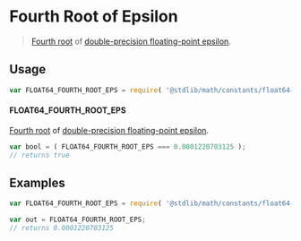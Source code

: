 # Fourth Root of Epsilon

> [Fourth root][nth-root] of [double-precision floating-point epsilon][@stdlib/math/constants/float64-eps].

<section class="usage">

## Usage

```javascript
var FLOAT64_FOURTH_ROOT_EPS = require( '@stdlib/math/constants/float64-fourth-root-eps' );
```

#### FLOAT64_FOURTH_ROOT_EPS

[Fourth root][nth-root] of [double-precision floating-point epsilon][@stdlib/math/constants/float64-eps].

```javascript
var bool = ( FLOAT64_FOURTH_ROOT_EPS === 0.0001220703125 );
// returns true
```

</section>

<!-- /.usage -->

<section class="examples">

## Examples

```javascript
var FLOAT64_FOURTH_ROOT_EPS = require( '@stdlib/math/constants/float64-fourth-root-eps' );

var out = FLOAT64_FOURTH_ROOT_EPS;
// returns 0.0001220703125
```

</section>

<!-- /.examples -->

<section class="links">

[nth-root]: https://en.wikipedia.org/wiki/Nth_root

[@stdlib/math/constants/float64-eps]: https://github.com/stdlib-js/stdlib

</section>

<!-- /.links -->
